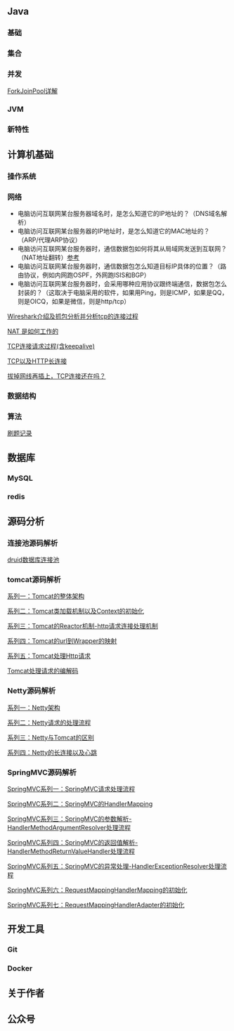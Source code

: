 ## Java

### 基础

### 集合

### 并发
[ForkJoinPool详解](docs/java/concurrent/ForkJoinPool源码解析/ForkJoinPool源码详解.md)

### JVM

### 新特性

## 计算机基础

### 操作系统

### 网络

- 电脑访问互联网某台服务器域名时，是怎么知道它的IP地址的？（DNS域名解析） 
- 电脑访问互联网某台服务器的IP地址时，是怎么知道它的MAC地址的？（ARP/代理ARP协议） 
- 电脑访问互联网某台服务器时，通信数据包如何将其从局域网发送到互联网？（NAT地址翻转）[参考](http://www.52im.net/thread-3506-1-1.html?spm=a2c6h.12873639.article-detail.16.570f3ab0TTsNAj) 
- 电脑访问互联网某台服务器时，通信数据包怎么知道目标IP具体的位置？（路由协议，例如内网跑OSPF，外网跑ISIS和BGP） 
- 电脑访问互联网某台服务器时，会采用哪种应用协议跟终端通信，数据包怎么封装的？（这取决于电脑采用的软件，如果用Ping，则是ICMP，如果是QQ，则是OICQ，如果是微信，则是http/tcp）

[Wireshark介绍及抓包分析并分析tcp的连接过程](https://pdai.tech/md/develop/protocol/dev-protocol-tool-wireshark.html)

[NAT 是如何工作的](https://blog.51cto.com/u_15239532/3009528)

[TCP连接请求过程(含keepalive)](docs/cs-basics/network/TCP连接请求过程(含keepalive).md)

[TCP以及HTTP长连接](docs/cs-basics/network/TCP以及HTTP的长连接.md)

[拔掉网线再插上，TCP连接还在吗？](https://developer.aliyun.com/article/875118)


### 数据结构

### 算法

[刷题记录](docs/leetcode/刷题记录.md)

## 数据库

### MySQL

### redis

## 源码分析

### 连接池源码解析

[druid数据库连接池](docs/source-code-analysis/连接池/druid数据库连接池.md)

### tomcat源码解析

[系列一：Tomcat的整体架构](docs/source-code-analysis/tomcat/系列一：Tomcat的整体架构.md)

[系列二：Tomcat类加载机制以及Context的初始化](docs/source-code-analysis/tomcat/系列二：Tomcat类加载机制以及Context的初始化.md)

[系列三：Tomcat的Reactor机制-http请求连接处理机制](docs/source-code-analysis/tomcat/系列三：Tomcat的Reactor机制-http请求连接处理机制.md)

[系列四：Tomcat的url到Wrapper的映射](docs/source-code-analysis/tomcat/系列四：Tomcat的url到Wrapper的映射.md)

[系列五：Tomcat处理Http请求](docs/source-code-analysis/tomcat/系列五：Tomcat处理Http请求.md)

[Tomcat处理请求的编解码](docs/source-code-analysis/tomcat/Tomcat处理请求的编解码.md)

### Netty源码解析

[系列一：Netty架构](docs/source-code-analysis/Netty/系列一：Netty架构.md)

[系列二：Netty请求的处理流程](docs/source-code-analysis/Netty/系列二：Netty请求的处理流程.md)

[系列三：Netty与Tomcat的区别](docs/source-code-analysis/Netty/系列三：Netty与Tomcat的区别.md)

[系列四：Netty的长连接以及心跳](docs/source-code-analysis/Netty/Netty的长连接以及心跳.md)

### SpringMVC源码解析

[SpringMVC系列一：SpringMVC请求处理流程](docs/source-code-analysis/Spring/SpringMVC/SpringMVC系列一：SpringMVC请求处理流程.md)

[SpringMVC系列二：SpringMVC的HandlerMapping](docs/source-code-analysis/Spring/SpringMVC/SpringMVC系列二：SpringMVC的HandlerMapping.md)

[SpringMVC系列三：SpringMVC的参数解析-HandlerMethodArgumentResolver处理流程](docs/source-code-analysis/Spring/SpringMVC/SpringMVC系列三：SpringMVC的参数解析-HandlerMethodArgumentResolver处理流程.md)

[SpringMVC系列四：SpringMVC的返回值解析-HandlerMethodReturnValueHandler处理流程](docs/source-code-analysis/Spring/SpringMVC/SpringMVC系列四：SpringMVC的返回值解析-HandlerMethodReturnValueHandler处理流程.md)

[SpringMVC系列五：SpringMVC的异常处理-HandlerExceptionResolver处理流程](docs/source-code-analysis/Spring/SpringMVC/SpringMVC系列五：SpringMVC的异常处理-HandlerExceptionResolver处理流程.md)

[SpringMVC系列六：RequestMappingHandlerMapping的初始化](docs/source-code-analysis/Spring/SpringMVC/SpringMVC系列六：RequestMappingHandlerMapping的初始化.md)

[SpringMVC系列七：RequestMappingHandlerAdapter的初始化](docs/source-code-analysis/Spring/SpringMVC/SpringMVC系列七：RequestMappingHandlerAdapter的初始化.md)


## 开发工具

### Git

### Docker

## 关于作者

## 公众号

